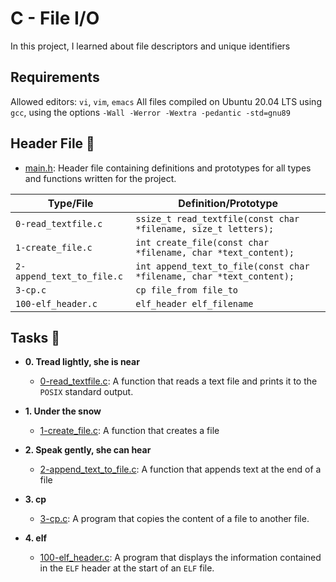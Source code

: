 # C - File I/O

In this project, I learned about file descriptors and unique identifiers

## Requirements

Allowed editors: `vi`, `vim`, `emacs`
All files compiled on Ubuntu 20.04 LTS using `gcc`, using the options `-Wall -Werror -Wextra -pedantic -std=gnu89`

## Header File :file_folder:

* [main.h](./main.h): Header file containing definitions and prototypes for all types and functions written for the project. 


| Type/File                 | Definition/Prototype                                                 |
| ------------------------- | -------------------------------------------------------------------- |
| `0-read_textfile.c`       | `ssize_t read_textfile(const char *filename, size_t letters);`       |
| `1-create_file.c`         | `int create_file(const char *filename, char *text_content);`         |
| `2-append_text_to_file.c` | `int append_text_to_file(const char *filename, char *text_content);` |
| `3-cp.c`                  | `cp file_from file_to`                                               |
| `100-elf_header.c`        | `elf_header elf_filename`                                            | 

## Tasks :page_with_curl:

* **0. Tread lightly, she is near**
  * [0-read_textfile.c](./0-read_textfile.c): A function that reads a text file and prints it to the `POSIX` standard output.

* **1. Under the snow**  
  * [1-create_file.c](./1-create_file.c): A function that creates a file

* **2. Speak gently, she can hear**
  * [2-append_text_to_file.c](./2-append_text_to_file.c): A function that appends text at the end of a file

* **3. cp**
  * [3-cp.c](./3-cp.c): A program that copies the content of a file to another file. 

* **4. elf**
  * [100-elf_header.c](./100-elf_header.c): A program that displays the information contained in the `ELF` header at the start of an `ELF` file.
